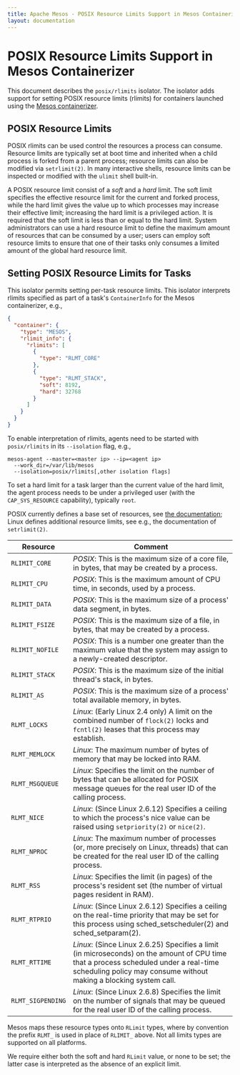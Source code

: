 ```yaml
---
title: Apache Mesos - POSIX Resource Limits Support in Mesos Containerizer
layout: documentation
---
```


# POSIX Resource Limits Support in Mesos Containerizer

This document describes the `posix/rlimits` isolator. The isolator adds support
for setting POSIX resource limits (rlimits) for containers launched using the
[Mesos containerizer](mesos-containerizer.md).


## POSIX Resource Limits

POSIX rlimits can be used control the resources a process can consume. Resource
limits are typically set at boot time and inherited when a child process is
forked from a parent process; resource limits can also be modified via
`setrlimit(2)`. In many interactive shells, resource limits can be inspected or
modified with the `ulimit` shell built-in.

A POSIX resource limit consist of a _soft_ and a _hard_ limit. The soft limit
specifies the effective resource limit for the current and forked process, while
the hard limit gives the value up to which processes may increase their
effective limit; increasing the hard limit is a privileged action. It is
required that the soft limit is less than or equal to the hard limit.
System administrators can use a hard resource limit to define the maximum amount
of resources that can be consumed by a user; users can employ soft resource
limits to ensure that one of their tasks only consumes a limited amount of the
global hard resource limit.


## Setting POSIX Resource Limits for Tasks

This isolator permits setting per-task resource limits. This isolator interprets
rlimits specified as part of a task's `ContainerInfo` for the Mesos
containerizer, e.g.,

~~~json
{
  "container": {
    "type": "MESOS",
    "rlimit_info": {
      "rlimits": [
        {
          "type": "RLMT_CORE"
        },
        {
          "type": "RLMT_STACK",
          "soft": 8192,
          "hard": 32768
        }
      ]
    }
  }
}
~~~

To enable interpretation of rlimits, agents need to
be started with `posix/rlimits` in its `--isolation` flag, e.g.,

~~~console
mesos-agent --master=<master ip> --ip=<agent ip>
  --work_dir=/var/lib/mesos
  --isolation=posix/rlimits[,other isolation flags]
~~~

To set a hard limit for a task larger than the current value of the hard limit,
the agent process needs to be under a privileged user (with the
`CAP_SYS_RESOURCE` capability), typically `root`.

POSIX currently defines a base set of resources, see
[the documentation](http://pubs.opengroup.org/onlinepubs/009695399/functions/getrlimit.html);
Linux defines additional resource limits, see e.g., the documentation of
`setrlimit(2)`.

<table class="table table-striped">
  <thead>
    <tr>
      <th>Resource</th>
      <th>Comment</th>
    </tr>
  </thead>
  <tbody>
    <tr>
      <td><code>RLIMIT_CORE</code></td>
      <td><em>POSIX</em>: This is the maximum size of a core file, in bytes, that may be created by a process.</td>
    </tr>
    <tr>
      <td><code>RLIMIT_CPU</code></td>
      <td><em>POSIX</em>: This is the maximum amount of CPU time, in seconds, used by a process.</td>
    </tr>
    <tr>
      <td><code>RLIMIT_DATA</code></td>
      <td><em>POSIX</em>: This is the maximum size of a process' data segment, in bytes.</td>
    </tr>
    <tr>
      <td><code>RLIMIT_FSIZE</code></td>
      <td><em>POSIX</em>: This is the maximum size of a file, in bytes, that may be created by a process.</td>
    </tr>
    <tr>
      <td><code>RLIMIT_NOFILE</code></td>
      <td><em>POSIX</em>: This is a number one greater than the maximum value that the system may assign to a newly-created descriptor.</td>
    </tr>
    <tr>
      <td><code>RLIMIT_STACK</code></td>
      <td><em>POSIX</em>: This is the maximum size of the initial thread's stack, in bytes.</td>
    </tr>
    <tr>
      <td><code>RLIMIT_AS</code></td>
      <td><em>POSIX</em>: This is the maximum size of a process' total available memory, in bytes.</td>
    </tr>
    <tr>
      <td><code>RLMT_LOCKS</code></td>
      <td><em>Linux</em>: (Early Linux 2.4 only) A limit on the combined number of <code>flock(2)</code> locks and <code>fcntl(2)</code> leases that this process may establish.</td>
    </tr>
    <tr>
      <td><code>RLMT_MEMLOCK</code></td>
      <td><em>Linux</em>: The maximum number of bytes of memory that may be locked into RAM.</td>
    </tr>
    <tr>
      <td><code>RLMT_MSGQUEUE</code></td>
      <td><em>Linux</em>: Specifies the limit on the number of bytes that can be allocated for POSIX message queues for the real user ID of the calling process.</td>
    </tr>
    <tr>
      <td><code>RLMT_NICE</code></td>
      <td><em>Linux</em>: (Since Linux 2.6.12) Specifies a ceiling to which the process's nice value can be raised using <code>setpriority(2)</code> or <code>nice(2)</code>.</td>
    </tr>
    <tr>
      <td><code>RLMT_NPROC</code></td>
      <td><em>Linux</em>: The maximum number of processes (or, more precisely on Linux, threads) that can be created for the real user ID of the calling process.</td>
    </tr>
    <tr>
      <td><code>RLMT_RSS</code></td>
      <td><em>Linux</em>: Specifies the limit (in pages) of the process's resident set (the number of virtual pages resident in RAM).</td>
    </tr>
    <tr>
      <td><code>RLMT_RTPRIO</code></td>
      <td><em>Linux</em>: (Since Linux 2.6.12) Specifies a ceiling on the real-time priority that may be set for this process using sched_setscheduler(2) and sched_setparam(2).</td>
    </tr>
    <tr>
      <td><code>RLMT_RTTIME</code></td>
      <td><em>Linux</em>: (Since Linux 2.6.25) Specifies a limit (in microseconds) on the amount of CPU time that a process scheduled under a real-time scheduling policy may consume without making a blocking system call.</td>
    </tr>
    <tr>
      <td><code>RLMT_SIGPENDING</code></td>
      <td><em>Linux</em>: (Since Linux 2.6.8) Specifies the limit on the number of signals that may be queued for the real user ID of the calling process.</td>
    </tr>
  </tbody>
</table>

Mesos maps these resource types onto `RLimit` types, where by convention the
prefix `RLMT_` is used in place of `RLIMIT_` above. Not all limits types are
supported on all platforms.

We require either both the soft and hard `RLimit` value, or none to be
set; the latter case is interpreted as the absence of an explicit limit.
